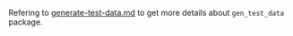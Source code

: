 Refering to [generate-test-data.md](..\docs\how-to-guides\generate-test-data.md) to get more details about `gen_test_data` package.